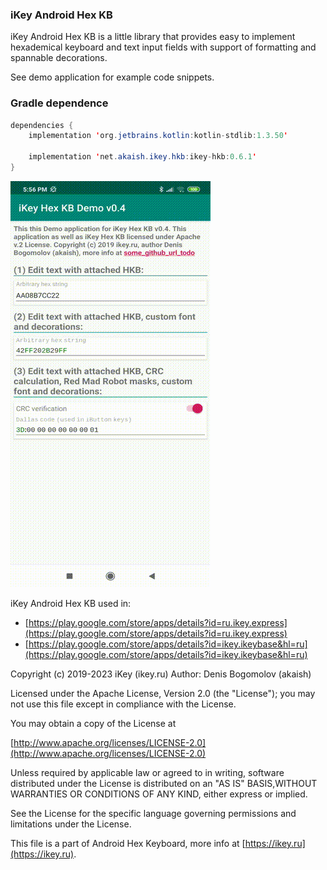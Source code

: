 ### iKey Android Hex KB
iKey Android Hex KB is a little library that provides easy to implement hexademical keyboard and text input fields with support of formatting and spannable decorations.

See demo application for example code snippets.

### Gradle dependence
```Java
dependencies {
    implementation 'org.jetbrains.kotlin:kotlin-stdlib:1.3.50'

    implementation 'net.akaish.ikey.hkb:ikey-hkb:0.6.1'
}
```

![Demo](https://raw.githubusercontent.com/akaish/iKeyHexKB/master/ihkb_demo.gif)

iKey Android Hex KB used in:
* [https://play.google.com/store/apps/details?id=ru.ikey.express](https://play.google.com/store/apps/details?id=ru.ikey.express)
* [https://play.google.com/store/apps/details?id=ikey.ikeybase&hl=ru](https://play.google.com/store/apps/details?id=ikey.ikeybase&hl=ru)

Copyright (c) 2019-2023 iKey (ikey.ru)
Author: Denis Bogomolov (akaish)

Licensed under the Apache License, Version 2.0 (the "License"); you may not use this file except in compliance with the License.

You may obtain a copy of the License at

[http://www.apache.org/licenses/LICENSE-2.0](http://www.apache.org/licenses/LICENSE-2.0)

Unless required by applicable law or agreed to in writing, software distributed under the License is distributed on an "AS IS" BASIS,WITHOUT WARRANTIES OR CONDITIONS OF ANY KIND, either express or implied.

See the License for the specific language governing permissions and limitations under the License.

This file is a part of Android Hex Keyboard, more info at [https://ikey.ru](https://ikey.ru).